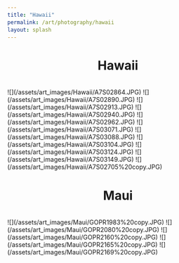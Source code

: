 ```yaml
---
title: "Hawaii"
permalink: /art/photography/hawaii
layout: splash
---
```


<h1 style="text-align: center;">Hawaii</h1>
<br>
![](/assets/art_images/Hawaii/A7S02864.JPG)
![](/assets/art_images/Hawaii/A7S02890.JPG)
![](/assets/art_images/Hawaii/A7S02913.JPG)
![](/assets/art_images/Hawaii/A7S02940.JPG)
![](/assets/art_images/Hawaii/A7S02962.JPG)
![](/assets/art_images/Hawaii/A7S03071.JPG)
![](/assets/art_images/Hawaii/A7S03088.JPG)
![](/assets/art_images/Hawaii/A7S03104.JPG)
![](/assets/art_images/Hawaii/A7S03124.JPG)
![](/assets/art_images/Hawaii/A7S03149.JPG)
![](/assets/art_images/Hawaii/A7S02705%20copy.JPG)

<br>
<h1 style="text-align: center;">Maui</h1>
<br>
![](/assets/art_images/Maui/GOPR1983%20copy.JPG)
![](/assets/art_images/Maui/GOPR2080%20copy.JPG)
![](/assets/art_images/Maui/GOPR2160%20copy.JPG)
![](/assets/art_images/Maui/GOPR2165%20copy.JPG)
![](/assets/art_images/Maui/GOPR2169%20copy.JPG)